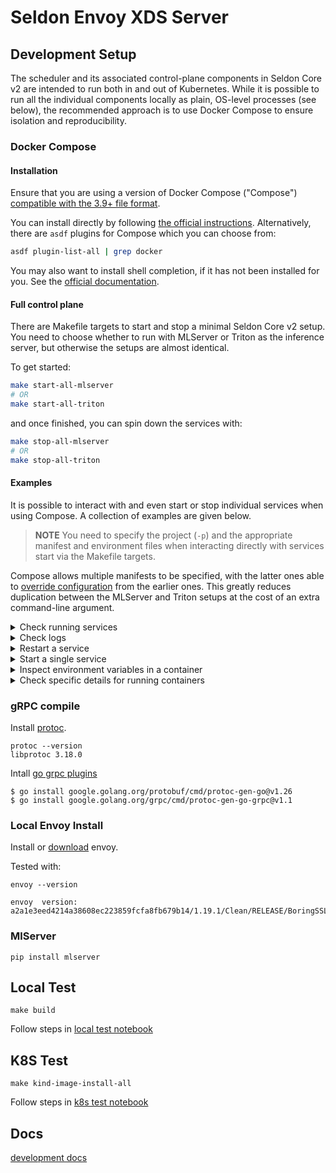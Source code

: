 # Seldon Envoy XDS Server


## Development Setup

The scheduler and its associated control-plane components in Seldon Core v2 are intended to run both in and out of Kubernetes.
While it is possible to run all the individual components locally as plain, OS-level processes (see below), the recommended approach is to use Docker Compose to ensure isolation and reproducibility.

### Docker Compose

#### Installation

Ensure that you are using a version of Docker Compose ("Compose") [compatible with the 3.9+ file format](https://docs.docker.com/compose/compose-file/compose-file-v3/#compose-and-docker-compatibility-matrix).

You can install directly by following [the official instructions](https://docs.docker.com/compose/install/).
Alternatively, there are `asdf` plugins for Compose which you can choose from:

```bash
asdf plugin-list-all | grep docker
```

You may also want to install shell completion, if it has not been installed for you.
See the [official documentation](https://docs.docker.com/compose/completion/).

#### Full control plane

There are Makefile targets to start and stop a minimal Seldon Core v2 setup.
You need to choose whether to run with MLServer or Triton as the inference server, but otherwise the setups are almost identical.

To get started:

```bash
make start-all-mlserver
# OR
make start-all-triton
```

and once finished, you can spin down the services with:

```bash
make stop-all-mlserver
# OR
make stop-all-triton
```

#### Examples

It is possible to interact with and even start or stop individual services when using Compose.
A collection of examples are given below.

> **NOTE** You need to specify the project (`-p`) and the appropriate manifest and environment files when interacting directly with services start via the Makefile targets.

Compose allows multiple manifests to be specified, with the latter ones able to [override configuration](https://docs.docker.com/compose/extends/#multiple-compose-files) from the earlier ones.
This greatly reduces duplication between the MLServer and Triton setups at the cost of an extra command-line argument.

<details>
  <summary>Check running services</summary>

  ```bash
  $ docker-compose -f all-base.yaml -f all-mlserver.yaml --env-file env.all -p scv2_mlserver ps
            Name                         Command               State                                            Ports
  -------------------------------------------------------------------------------------------------------------------------------------------------------------
  scv2_mlserver_agent_1       /bin/agent --log-level deb ...   Up      0.0.0.0:8090->8090/tcp,:::8090->8090/tcp, 0.0.0.0:8091->8091/tcp,:::8091->8091/tcp
  scv2_mlserver_envoy_1       /docker-entrypoint.sh /bin ...   Up      10000/tcp, 0.0.0.0:9000->9000/tcp,:::9000->9000/tcp,
                                                                       0.0.0.0:9003->9003/tcp,:::9003->9003/tcp
  scv2_mlserver_rclone_1      rclone rcd --rc-no-auth -- ...   Up      0.0.0.0:5572->5572/tcp,:::5572->5572/tcp
  scv2_mlserver_scheduler_1   /bin/scheduler                   Up      0.0.0.0:9002->9002/tcp,:::9002->9002/tcp, 0.0.0.0:9004->9004/tcp,:::9004->9004/tcp,
                                                                       0.0.0.0:9005->9005/tcp,:::9005->9005/tcp
  scv2_mlserver_server_1      mlserver start /mnt/models       Up      0.0.0.0:8080->8080/tcp,:::8080->8080/tcp, 0.0.0.0:8081->8081/tcp,:::8081->8081/tcp
  ```
</details>

<details>
  <summary>Check logs</summary>

  ```bash
  $ docker-compose -f all-base.yaml -f all-mlserver.yaml --env-file env.all -p scv2_mlserver logs agent | tail
  agent_1      | time="2022-02-04T12:14:03Z" level=info msg="Calling Rclone server: /rc/noop with {\"foo\":\"bar\"}" Source=RCloneClient
  agent_1      | time="2022-02-04T12:14:03Z" level=error msg="Rclone not ready" Name=Client error="Post \"http://0.0.0.0:5572/rc/noop\": dial tcp 0.0.0.0:5572: connect: connection refused" func=waitReady
  ...
  ```
</details>

<details>
  <summary>Restart a service</summary>

  The argument to the `restart` command is the name of the **service** in the manifest, e.g. `server`.

  ```bash
  $ docker-compose -f all-base.yaml -f all-mlserver.yaml --env-file env.all -p scv2_mlserver restart server
  Restarting scv2_mlserver_server_1 ... done
  ```
</details>

<details>
  <summary>Start a single service</summary>

  Note that this example does not specify a `project`, so Compose defaults to the parent directory's name.
  This example also does not specify `-f all-mlserver.yaml` as the Rclone configuration is defined in `all-base.yaml` and is completely independent of the inference server in use.

  We can override values from `env.all` to specify the repository and tag for the Rclone image.

  ```bash
  $ RCLONE_IMAGE_AND_TAG=seldonio/seldon-reclone:latest docker-compose -f all-base.yaml --env-file env.all run -d rclone
  Building rclone
  Step 1/3 : FROM rclone/rclone:1.56.2
  1.56.2: Pulling from rclone/rclone
  a0d0a0d46f8b: Already exists
  ...
  Creating scheduler_rclone_run ... done
  scheduler_rclone_run_4379d7918894
  ```
</details>

<details>
  <summary>Inspect environment variables in a container</summary>

  It can be useful to see what environment variables have been set in a container, as these do not show up in the command column of `ps` commands.
  The below shows a way of inspecting these values for a container called `scv2_mlserver_agent_1`:

  ```bash
  $ docker inspect -f '{{ range $i, $v := .Config.Env }}{{ $v }}{{ println }}{{ end }}' scv2_mlserver_agent_1
  SELDON_OVERCOMMIT_PERCENTAGE=0
  SELDON_SERVER_HTTP_PORT=8090
  SELDON_SERVER_GRPC_PORT=8091
  SELDON_DEBUG_GRPC_PORT=7777
  SELDON_SCHEDULER_HOST=0.0.0.0
  SELDON_SCHEDULER_PORT=9005
  MEMORY_REQUEST=1000000
  SELDON_SERVER_TYPE=mlserver
  SELDON_SERVER_CAPABILITIES=sklearn,xgboost
  PATH=/go/bin:/usr/local/go/bin:/usr/local/sbin:/usr/local/bin:/usr/sbin:/usr/bin:/sbin:/bin
  GOLANG_VERSION=1.17.6
  GOPATH=/go
  ```
</details>

<details>
  <summary>Check specific details for running containers</summary>

  The default view of `docker-compose ps` is limited, in that it does not have all the same configuration values as the equivalent `docker` command.
  It can also be very dense for a split-screen or smaller screen view.
  The below provides an example on customising the display:

  ```bash
  $ docker ps --format 'table {{ .Image }}\t{{ .Names }}\t{{ .Status }}\t{{ .Command }}' --no-trunc
  IMAGE                                NAMES                    STATUS          COMMAND
  seldonio/seldon-envoy-local:latest   scv2_mlserver_envoy_1    Up 2 hours      "/docker-entrypoint.sh /bin/sh -c '/usr/local/bin/envoy -c /etc/envoy.yaml'"
  seldonio/seldon-rclone:latest        scv2_mlserver_rclone_1   Up 2 hours      "rclone rcd --rc-no-auth --config=/rclone/rclone.conf --rc-addr=0.0.0.0:5572 --verbose"
  seldonio/mlserver:1.0.0.rc1          scv2_mlserver_server_1   Up 10 minutes   "mlserver start /mnt/models"
  registry:2                           kind-registry            Up 7 hours      "/entrypoint.sh /etc/docker/registry/config.yml"
  ```
</details>


### gRPC compile

Install [protoc](https://github.com/protocolbuffers/protobuf/releases).

```
protoc --version
libprotoc 3.18.0
```

Intall [go grpc plugins](https://grpc.io/docs/languages/go/quickstart/)

```
$ go install google.golang.org/protobuf/cmd/protoc-gen-go@v1.26
$ go install google.golang.org/grpc/cmd/protoc-gen-go-grpc@v1.1
```

### Local Envoy Install

Install or [download](https://archive.tetratelabs.io/envoy/envoy-versions.json) envoy.

Tested with:

```
envoy --version

envoy  version: a2a1e3eed4214a38608ec223859fcfa8fb679b14/1.19.1/Clean/RELEASE/BoringSSL
```

### MlServer

```
pip install mlserver
```


## Local Test

```
make build
```

Follow steps in [local test notebook](./notebooks/scheduler-local-test.ipynb)


## K8S Test

```
make kind-image-install-all
```

Follow steps in [k8s test notebook](./notebooks/scheduler-k8s-test.ipynb)


## Docs

[development docs](./docs/README.md)

